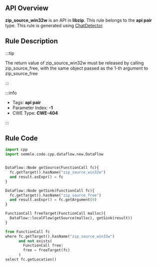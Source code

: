 ---
---


## API Overview
**zip_source_win32w** is an API in **libzip**. This rule belongs to the **api pair** type. This rule is generated using [ChatDetector](../../tools/ChatDetector).
## Rule Description

:::tip

The return value of zip_source_win32w must be released by calling zip_source_free, with the same object passed as the 1-th argument to zip_source_free

:::

:::info

- Tags: **api pair**
- Parameter Index: **-1**
- CWE Type: **CWE-404**

:::

## Rule Code
```python
import cpp
import semmle.code.cpp.dataflow.new.DataFlow


DataFlow::Node getSource(FunctionCall fc){
  fc.getTarget().hasName("zip_source_win32w")
  and result.asExpr() = fc
}

DataFlow::Node getSink(FunctionCall fc){
  fc.getTarget().hasName("zip_source_free")
  and result.asExpr() = fc.getArgument(0)
}

FunctionCall freeTarget(FunctionCall malloc){
  DataFlow::localFlow(getSource(malloc), getSink(result))
}

from FunctionCall fc
where fc.getTarget().hasName("zip_source_win32w")
      and not exists(
        FunctionCall free| 
        free = freeTarget(fc)
      )
select fc.getLocation()

```